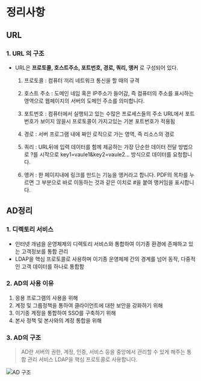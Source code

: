 # 정리사항
## URL
### 1. URL 의 구조
 - URL은 __프로토콜, 호스트주소, 포트번호, 경로, 쿼리, 앵커__ 로 구성되어 있다.
    
    1) 프로토콜
    : 컴퓨터 끼리 네트워크 통신을 할 때의 규격
    
    2) 호스트 주소
    : 도메인 네임 혹은 IP주소가 들어감, 즉 컴퓨터의 주소를 표시하는 영역으로 웹페이지의 서버의 도메인 주소를
    의미합니다.
    
    3) 포트번호
    : 컴퓨터에서 실행되고 있는 수많은 프로세스들의 주소
    URL에서 포트번호가 보이지 않을시 프로토콜이 가지고있는 기본 포트번호가 적용됨
    
    4) 경로
    : 서버 프로그램 내에 짜인 로직으로 가는 영역, 즉 리소스의 경로

    5) 쿼리 
    : URL뒤에 입력 데이터를 함께 제공하는 가장 단순한 데이터 전달 방법으로 ?를 시작으로 key1=vaule1&key2=vaule2... 방식으로 데이터를 요청합니다.

    6) 앵커
    : 한 페이지내에 링크를 만드는 기능을 앵커라고 합니다.
    PDF의 목차를 누르면 그 부분으로 바로 이동하는 것과 같은 이치로 #을 붙여 앵커임을 표시합니다.
    
## AD정리

### 1. 디렉토리 서비스
- 인터넷 개념을 운영체제의 디렉토리 서비스와 통합하여 이기종 환경에 존재하고 있는 고객정보를 통합 관리
- LDAP을 핵심 프로토콜로 사용하며 이기종 운영체제 간의 경계를 넘어 동작, 다중적인 고객 데이터를 하나로 통합함

### 2. AD의 사용 이유
1. 응용 프로그램의 사용을 위해
2. 계정 및 그룹정책을 통하여 클라이언트에 대한 보안을 강화하기 위해
3. 이기종 계정을 통합하여 SSO를 구축하기 위해
4. 본사 정책 및 본사와의 계정 통합을 위해

### 3. AD의 구조
 
> AD란 서버의 권한, 계정, 인증, 서비스 등을 중앙에서 관리할 수 있게 해주는 통합 관리 서비스 
> LDAP을 핵심 프로토콜로 사용합니다.

![AD 구조](file:///C:/Users/kmlt1458/OneDrive%20-%20KOG%20CORPORATION/%EB%B0%94%ED%83%95%20%ED%99%94%EB%A9%B4/%EC%97%85%EB%AC%B4%ED%8F%B4%EB%8D%94/%EC%97%85%EB%AC%B4/%EA%B7%B8%EB%A6%BC/AD%EA%B5%AC%EC%A1%B0.png "AD 구조")
